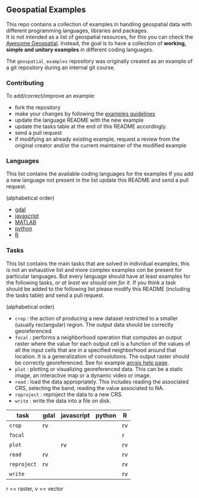 ## Geospatial Examples  

This repo contains a collection of examples in handling 
geospatial data with different programming languages,
libraries and packages.  
It is not intended as a list of geospatial resources, 
for this you can check the 
[Awesome Geospatial](https://github.com/sacridini/Awesome-Geospatial#r).
Instead, the goal is to have a collection of 
**working, simple and unitary examples** in different 
coding languages. 

The `geospatial_examples` repository was originally 
created as an example of a git repository during an 
internal git course.

### Contributing  

To add/correct/improve an example: 

* fork the repository 
* make your changes by following the [examples guidelines](code/README.md)
* update the language README with the new example 
* update the tasks table at the end of this README accordingly. 
* send a pull request
* if modifying an already existing example, request a 
  review from the original creator 
  and/or the current maintainer of the modified example 

### Languages 

This list contains the available coding languages for the examples
If you add a new language not present in the list update this README 
and send a pull request. 

(alphabetical order)

- [gdal](code/gdal)
- [javascript](code/javascript) 
- [MATLAB](code/MATLAB)
- [python](code/python) 
- [R](code/R)  

### Tasks 

This list contains the main tasks that are solved in individual examples, 
this is not an exhaustive list and more complex examples con be present for 
particular languages. 
But every language should have at least examples for the following 
tasks, _or at least we should aim for it_. 
If you think a task should be added to the following list please 
modify this README (including the tasks table)
and send a pull request. 

(alphabetical order) 

- `crop` :  the action of producing a new dataset restricted to a smaller (usually rectangular)
            region. The output data should be correctly georeferenced.  
- `focal` : performs a neighborhood operation that computes an output raster where the value for each output cell is a function of the values of all the input cells that are in a specified neighborhood around that location. It is a generalization of convolutions. The output raster should be correctly 
georeferenced. See for example [arcgis help page](https://desktop.arcgis.com/en/arcmap/10.3/tools/spatial-analyst-toolbox/how-focal-statistics-works.htm). 
- `plot`  : plotting or visualizing georeferenced data. This can be a static image, an interactive 
            map or a dynamic video or image.  
- `read`  : load the data appropriately. This includes reading the associated CRS, selecting the band,
            reading the value associated to NA.  
- `reproject` : reproject the data to a new CRS.  
- `write` : write the data into a file on disk. 


| task             |  gdal | javascript |  python | R      |
| ---              |  ---  | -----      |  -----  | ----   |
| `crop`           |  rv   |            |         | rv     |
| `focal`          |       |            |         | r      |
| `plot`           |       |    rv      |         | rv     |
| `read`           |  rv   |            |         | rv     |
| `reproject`      |  rv   |            |         | rv     |
| `write`          |       |            |         | rv     |

r == raster, v == vector 

